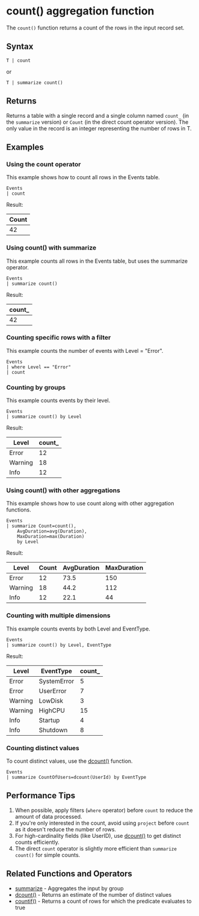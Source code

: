 # count() aggregation function

The `count()` function returns a count of the rows in the input record set.

## Syntax

```kusto
T | count
```

or

```kusto
T | summarize count()
```

## Returns

Returns a table with a single record and a single column named `count_` (in the `summarize` version) or `Count` (in the direct count operator version). The only value in the record is an integer representing the number of rows in T.

## Examples

### Using the count operator

This example shows how to count all rows in the Events table.

```kusto
Events
| count
```

Result:

| Count |
|-------|
| 42    |

### Using count() with summarize

This example counts all rows in the Events table, but uses the summarize operator.

```kusto
Events
| summarize count()
```

Result:

| count_ |
|--------|
| 42     |

### Counting specific rows with a filter

This example counts the number of events with Level = "Error".

```kusto
Events
| where Level == "Error"
| count
```

### Counting by groups

This example counts events by their level.

```kusto
Events
| summarize count() by Level
```

Result:

| Level   | count_ |
|---------|--------|
| Error   | 12     |
| Warning | 18     |
| Info    | 12     |

### Using count() with other aggregations

This example shows how to use count along with other aggregation functions.

```kusto
Events
| summarize Count=count(), 
    AvgDuration=avg(Duration), 
    MaxDuration=max(Duration) 
    by Level
```

Result:

| Level   | Count | AvgDuration | MaxDuration |
|---------|-------|-------------|-------------|
| Error   | 12    | 73.5        | 150         |
| Warning | 18    | 44.2        | 112         |
| Info    | 12    | 22.1        | 44          |

### Counting with multiple dimensions

This example counts events by both Level and EventType.

```kusto
Events
| summarize count() by Level, EventType
```

Result:

| Level   | EventType  | count_ |
|---------|------------|--------|
| Error   | SystemError| 5      |
| Error   | UserError  | 7      |
| Warning | LowDisk    | 3      |
| Warning | HighCPU    | 15     |
| Info    | Startup    | 4      |
| Info    | Shutdown   | 8      |

### Counting distinct values

To count distinct values, use the [dcount()](dcount-aggregation-function.md) function.

```kusto
Events
| summarize CountOfUsers=dcount(UserId) by EventType
```

## Performance Tips

1. When possible, apply filters (`where` operator) before `count` to reduce the amount of data processed.
2. If you're only interested in the count, avoid using `project` before `count` as it doesn't reduce the number of rows.
3. For high-cardinality fields (like UserID), use [dcount()](dcount-aggregation-function.md) to get distinct counts efficiently.
4. The direct `count` operator is slightly more efficient than `summarize count()` for simple counts.

## Related Functions and Operators

- [summarize](../operators/summarize-operator.md) - Aggregates the input by group
- [dcount()](dcount-aggregation-function.md) - Returns an estimate of the number of distinct values
- [countif()](countif-aggregation-function.md) - Returns a count of rows for which the predicate evaluates to true
